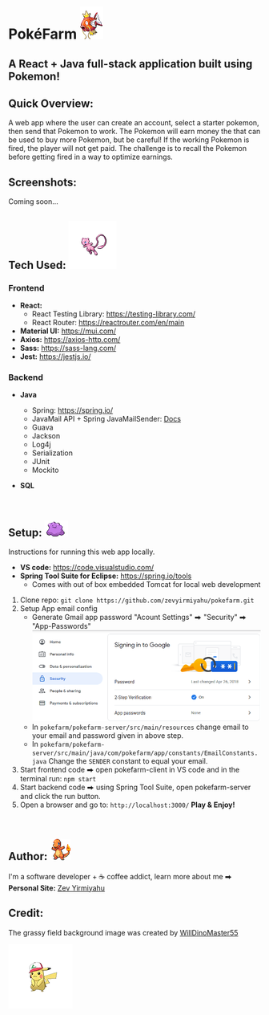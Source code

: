 # PokéFarm ![Magikarp](Images/129.gif)
## A React + Java full-stack application built using Pokemon!

## Quick Overview:
A web app where the user can create an account, select a starter pokemon, then send that
Pokemon to work. The Pokemon will earn money the that can be used to buy more Pokemon, but be careful! 
If the working Pokemon is fired, the player will not get paid. The challenge is to recall the Pokemon before getting fired in a way to optimize earnings.

## Screenshots:
Coming soon...

## Tech Used: ![Mew](Images/151.png)
### **Frontend**
- **React:**
    - React Testing Library: https://testing-library.com/
    - React Router: https://reactrouter.com/en/main
- **Material UI:** https://mui.com/
- **Axios:** https://axios-http.com/
- **Sass:** https://sass-lang.com/
- **Jest:** https://jestjs.io/
### **Backend**
- **Java**
    - Spring: https://spring.io/ 
    - JavaMail API + Spring JavaMailSender: [Docs](https://docs.spring.io/spring-framework/docs/current/javadoc-api/org/springframework/mail/javamail/JavaMailSender.html)
    - Guava
    - Jackson
    - Log4j
    - Serialization
    - JUnit
    - Mockito

- **SQL**

<br/>

## Setup: ![Ditto](Images/132.gif)
Instructions for running this web app locally.
- **VS code:** https://code.visualstudio.com/
- **Spring Tool Suite for Eclipse:** https://spring.io/tools
    - Comes with out of box embedded Tomcat for local web development 

1. Clone repo: ```git clone https://github.com/zevyirmiyahu/pokefarm.git```
2. Setup App email config
    - Generate Gmail app password "Acount Settings" ⮕ "Security" ⮕ "App-Passwords"
    ![App-Password Screenshot](Images/GmailAppPassword.png)
    - In ```pokefarm/pokefarm-server/src/main/resources``` change email to your email and password given in above step.
    - In ```pokefarm/pokefarm-server/src/main/java/com/pokefarm/app/constants/EmailConstants.java``` Change the ```SENDER``` constant to equal your email.
3. Start frontend code ⮕ open pokefarm-client in VS code and in the terminal run: ```npm start```
4. Start backend code ⮕ using Spring Tool Suite, open pokefarm-server and click the run button.
5. Open a browser and go to: ```http://localhost:3000/``` **Play & Enjoy!** 

<br/>

## Author: ![Charmander](Images/4.gif)
I'm a software developer + ☕ coffee addict, learn more about me ⮕
**Personal Site:** [Zev Yirmiyahu](https://zevyirmiyahu.com/)

## Credit:
The grassy field background image was created by [WillDinoMaster55](https://www.deviantart.com/willdinomaster55/art/Grass-with-River-Background-907641083)

![Hat-Pikachu](Images/10094.png)
<!-- ![Hat-Pikachu](Images/10094.png) ![GigantaMaxGengar](Images/10202.png) -->